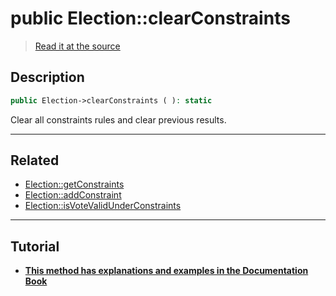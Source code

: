 # public Election::clearConstraints

> [Read it at the source](https://github.com/julien-boudry/Condorcet/blob/master/src/Election.php#L380)

## Description    

```php
public Election->clearConstraints ( ): static
```

Clear all constraints rules and clear previous results.

---------------------------------------

## Related

* [Election::getConstraints](/Docs/api-reference/Election%20Class/Election--getConstraints.md)    
* [Election::addConstraint](/Docs/api-reference/Election%20Class/Election--addConstraint.md)    
* [Election::isVoteValidUnderConstraints](/Docs/api-reference/Election%20Class/Election--isVoteValidUnderConstraints.md)    

---------------------------------------

## Tutorial

* **[This method has explanations and examples in the Documentation Book](https://docs.condorcet.io/book/3.AsPhpLibrary/5.Votes/5.VotesConstraints)**    
